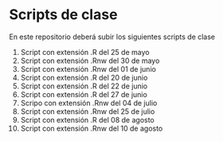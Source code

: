# Scripts de clase 
En este repositorio deberá subir los siguientes scripts de clase 

1. Script con extensión .R del 25 de mayo
2. Script con extensión .Rnw del 30 de mayo
3. Script con extensión .Rnw del 01 de junio 
4. Script con extensión .R del 20 de junio
5. Script con extensión .R del 22 de junio
6. Script con extensión .R del 27 de junio
7. Scripo con extensión .Rnw del 04 de julio
8. Script con extensión .Rnw del 25 de julio
9. Script con extensión .R del 08 de agosto
10. Script con extensión .Rnw del 10 de agosto
